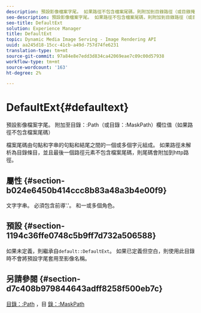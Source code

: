 ```yaml
---
description: 預設影像檔案字尾。 如果路徑不包含檔案尾碼，則附加到目錄路徑（或目錄掩碼路徑）欄位值
seo-description: 預設影像檔案字尾。 如果路徑不包含檔案尾碼，則附加到目錄路徑（或目錄掩碼路徑）欄位值
seo-title: DefaultExt
solution: Experience Manager
title: DefaultExt
topic: Dynamic Media Image Serving - Image Rendering API
uuid: aa245d18-15cc-41cb-a49d-757d74fe6231
translation-type: tm+mt
source-git-commit: 97a84e8e7edd3d834ca42069eae7c09c00d57938
workflow-type: tm+mt
source-wordcount: '163'
ht-degree: 2%

---
```



# DefaultExt{#defaultext}

預設影像檔案字尾。 附加至目錄：:Path（或目錄：:MaskPath）欄位值（如果路徑不包含檔案尾碼）

檔案尾碼由句點和字串的句點和結尾之間的一個或多個字元組成。 如果路徑未解析為目錄條目，並且最後一個路徑元素不包含檔案尾碼，則尾碼會附加到http路徑。

## 屬性 {#section-b024e6450b414ccc8b83a48a3b4e00f9}

文字字串。 必須包含前導&#39;.&#39;。 和一或多個角色。

## 預設 {#section-1194c36ffe0748c5b9ff7d732a506588}

如果未定義，則繼承自`default::DefaultExt`。 如果已定義但空白，則使用此目錄時不會將預設字尾套用至影像名稱。

## 另請參閱 {#section-d7c408b979844643adff8258f500eb7c}

[目錄：:Path](/help/aem-is-ir-api/is-api/image-catalog/image-serving-api-ref/c-image-catalog-reference/c-image-svg-data-reference/c-image-data-reference/r-path-cat.md) ，目 [錄：:MaskPath](/help/aem-is-ir-api/is-api/image-catalog/image-serving-api-ref/c-image-catalog-reference/c-image-svg-data-reference/c-image-data-reference/r-maskpath-cat.md)
